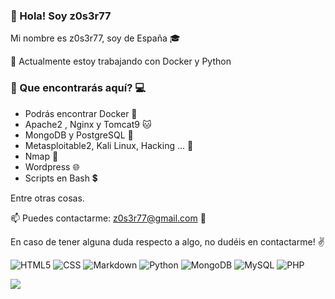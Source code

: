### :bust_in_silhouette: Hola! Soy z0s3r77

Mi nombre es z0s3r77, soy de España  :mortar_board:

🌱 Actualmente estoy trabajando con Docker y Python

### :mag_right: Que encontrarás aquí? :computer:

   - Podrás encontrar Docker :whale2:
   - Apache2 , Nginx y Tomcat9 :cat:
   - MongoDB y PostgreSQL :bookmark_tabs:
   - Metasploitable2, Kali Linux, Hacking ... :space_invader:
   - Nmap :eyes:
   - Wordpress :globe_with_meridians:
   - Scripts en Bash :heavy_dollar_sign:

Entre otras cosas. 


📫 Puedes contactarme: z0s3r77@gmail.com :email:

En caso de tener alguna duda respecto a algo, no dudéis en contactarme! :v:

![HTML5](https://img.shields.io/badge/HTML5-E34F26?style=for-the-badge&logo=html5&logoColor=white)
![CSS](https://img.shields.io/badge/CSS3-1572B6?style=for-the-badge&logo=css3&logoColor=white)
![Markdown](https://img.shields.io/badge/Markdown-00000F?style=for-the-badge&logo=markdown&logoColor=white)
![Python](https://img.shields.io/badge/Python-00000F?style=for-the-badge&logo=python&logoColor=yellow)
![MongoDB](https://img.shields.io/badge/MongoDB-00000F?style=for-the-badge&logo=mongodb&logoColor=green)
![MySQL](https://img.shields.io/badge/MySQL-00000F?style=for-the-badge&logo=mysql&logoColor=white)
![PHP](https://img.shields.io/badge/PHP-00000F?style=for-the-badge&logo=php&logoColor=white)



![](https://gpvc.arturio.dev/z0s3r77)

<!---
z0s3r77/z0s3r77 is a ✨ special ✨ repository because its `README.md` (this file) appears on your GitHub profile.
You can click the Preview link to take a look at your changes.
--->
